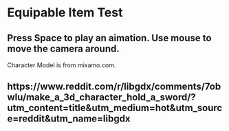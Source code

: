 # Equipable Item Test

<h2>Press Space to play an aimation. Use mouse to move the camera around.</h2>

Character Model is from mixamo.com.

<h2>https://www.reddit.com/r/libgdx/comments/7obwlu/make_a_3d_character_hold_a_sword/?utm_content=title&utm_medium=hot&utm_source=reddit&utm_name=libgdx</h2>

